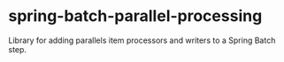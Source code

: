 # spring-batch-parallel-processing
Library for adding parallels item processors and writers to a Spring Batch step.
